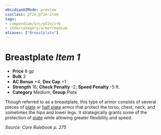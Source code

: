 ```yaml
---
obsidianUIMode: preview
cssclass: pf2e,pf2e-item
tags:
- compendium/src/pf2e/crb
- item/category/armor/medium
aliases: ["Breastplate"]
---
```

# Breastplate *Item 1*  

- **Price** 8 gp
- **Bulk** 2
- **AC Bonus** +4; **Dex Cap** +1
- **Strength** 16; **Check Penalty** -2; **Speed Penalty** -5 ft.
- **Category** Medium; **Group** Plate 

Though referred to as a breastplate, this type of armor consists of several pieces of [plate](/compendium/equipment/items/full-plate.md) or [half plate](/compendium/equipment/items/half-plate.md) armor that protect the torso, chest, neck, and sometimes the hips and lower legs. It strategically grants some of the protection of [plate](/compendium/equipment/items/full-plate.md) while allowing greater flexibility and speed.

*Source: Core Rulebook p. 275*